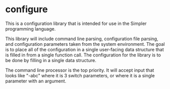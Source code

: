 # configure
This is a configuration library that is intended for use in the Simpler programming language.

This library will include command line parsing, configuration file parsing, and configuration parameters taken from the system environment. The goal is to place all of the configuration in a single user-facing data structure that is filled in from a single function call. The configuration for the library is to be done by filling in a single data structure.

The command line processor is the top priority. It will accept input that looks like "-abc" where it is 3 switch parameters, or where it is a single parameter with an argument. 
